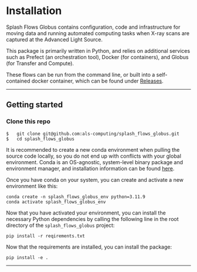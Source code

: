 # Installation

Splash Flows Globus contains configuration, code and infrastructure for moving data and running automated computing tasks when X-ray scans are captured at the Advanced Light Source.

This package is primarily written in Python, and relies on additional services such as Prefect (an orchestration tool), Docker (for containers), and Globus (for Transfer and Compute).

These flows can be run from the command line, or built into a self-contained docker container, which can be found under [Releases](https://github.com/als-computing/splash_flows_globus/releases). 

---

## Getting started

### Clone this repo

```
$   git clone git@github.com:als-computing/splash_flows_globus.git
$   cd splash_flows_globus
```

It is recommended to create a new conda environment when pulling the source code locally, so you do not end up with conflicts with your global environment. Conda is an OS-agnostic, system-level binary package and environment manager, and installation information can be found [here](https://anaconda.org/anaconda/conda).

Once you have conda on your system, you can create and activate a new environment like this:

```
conda create -n splash_flows_globus_env python=3.11.9
conda activate splash_flows_globus_env
```

Now that you have activated your environment, you can install the necessary Python dependencies by calling the following line in the root directory of the `splash_flows_globus` project:

```
pip install -r reqirements.txt
```

Now that the requirements are installed, you can install the package:

```
pip install -e .
```

---
